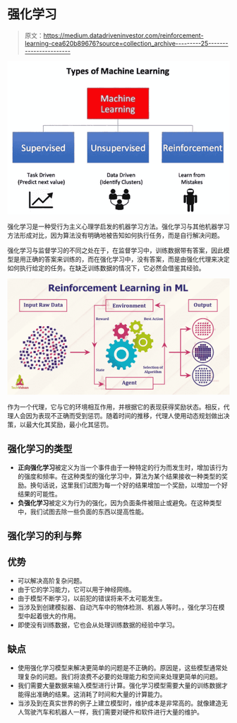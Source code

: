 # 强化学习

> 原文：<https://medium.datadriveninvestor.com/reinforcement-learning-cea620b89676?source=collection_archive---------25----------------------->

![](img/940bfe2f332e4ea257c310a6d617eb47.png)

强化学习是一种受行为主义心理学启发的机器学习方法。强化学习与其他机器学习方法形成对比，因为算法没有明确地被告知如何执行任务，而是自行解决问题。

强化学习与监督学习的不同之处在于，在监督学习中，训练数据带有答案，因此模型是用正确的答案来训练的，而在强化学习中，没有答案，而是由强化代理来决定如何执行给定的任务。在缺乏训练数据的情况下，它必然会借鉴其经验。

![](img/d67cd69260d3b7c50a723779a84a919a.png)

作为一个代理，它与它的环境相互作用，并根据它的表现获得奖励状态。相反，代理人会因为表现不正确而受到惩罚。随着时间的推移，代理人使用动态规划做出决策，以最大化其奖励，最小化其惩罚。

## 强化学习的类型

*   **正向强化学习**被定义为当一个事件由于一种特定的行为而发生时，增加该行为的强度和频率。在这种类型的强化学习中，算法为某个结果接收一种类型的奖励。换句话说，这里我们试图为每一个好的结果增加一个奖励，以增加一个好结果的可能性。
*   **负强化学习**被定义为行为的强化，因为负面条件被阻止或避免。在这种类型中，我们试图去除一些负面的东西以提高性能。

## 强化学习的利与弊

## **优势**

*   可以解决高阶复杂问题。
*   由于它的学习能力，它可以用于神经网络。
*   由于模型不断学习，以前犯的错误将来不太可能发生。
*   当涉及到创建模拟器、自动汽车中的物体检测、机器人等时。，强化学习在模型中起着很大的作用。
*   即使没有训练数据，它也会从处理训练数据的经验中学习。

## **缺点**

*   使用强化学习模型来解决更简单的问题是不正确的。原因是，这些模型通常处理复杂的问题。我们将浪费不必要的处理能力和空间来处理更简单的问题。
*   我们需要大量数据来输入模型进行计算。强化学习模型需要大量的训练数据才能得出准确的结果。这消耗了时间和大量的计算能力。
*   当涉及到在真实世界的例子上建立模型时，维护成本是非常高的。就像建造无人驾驶汽车和机器人一样，我们需要对硬件和软件进行大量的维护。